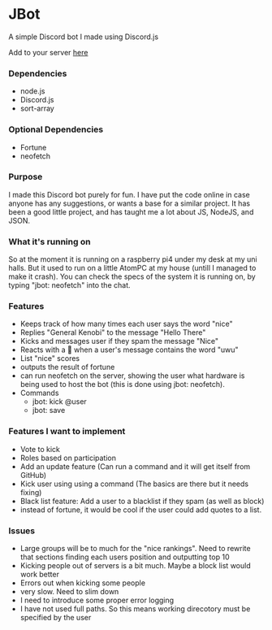 # JBot
 A simple Discord bot I made using Discord.js
 
Add to your server [here](https://discord.com/oauth2/authorize?client_id=717442260131774485&scope=bot&permissions=1)

### Dependencies
- node.js
- Discord.js  
- sort-array

### Optional Dependencies
- Fortune  
- neofetch

### Purpose

I made this Discord bot purely for fun. I have put the code online in case anyone has any suggestions, or wants a base for a similar project. It has been a good little project, and has taught me a lot about JS, NodeJS, and JSON. 

### What it's running on

So at the moment it is running on a raspberry pi4 under my desk at my uni halls. But it used to run on a little AtomPC at my house (untill I managed to make it crash). You can check the specs of the system it is running on, by typing "jbot: neofetch" into the chat. 

### Features
- Keeps track of how many times each user says the word "nice"
- Replies "General Kenobi" to the message "Hello There"
- Kicks and messages user if they spam the message "Nice"
- Reacts with a 🤮 when a user's message contains the word "uwu"
- List "nice" scores
- outputs the result of fortune
- can run neofetch on the server, showing the user what hardware is being used to host the bot (this is done using jbot: neofetch). 
- Commands  
  + jbot: kick @user
  + jbot: save



### Features I want to implement

- Vote to kick
- Roles based on participation
- Add an update feature (Can run a command and it will get itself from GitHub)
- Kick user using using a command (The basics are there but it needs fixing)
- Black list feature: Add a user to a blacklist if they spam (as well as block)
- instead of fortune, it would be cool if the user could add quotes to a list. 


### Issues
- Large groups will be to much for the "nice rankings". Need to rewrite that sections finding each users position and outputting top 10
- Kicking people out of servers is a bit much. Maybe a block list would work better
- Errors out when kicking some people
- very slow. Need to slim down
- I need to introduce some proper error logging 
- I have not used full paths. So this means working direcotory must be specified by the user

